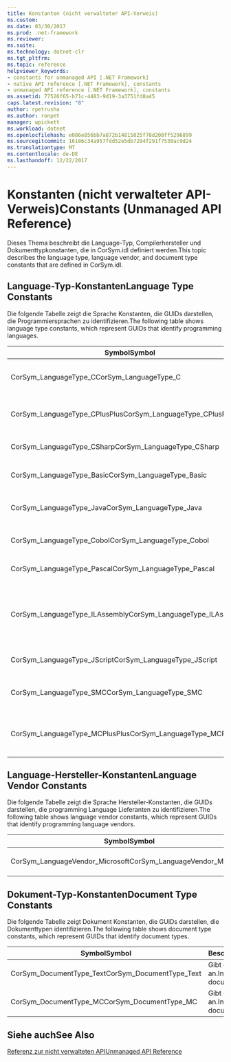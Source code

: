 ```yaml
---
title: Konstanten (nicht verwalteter API-Verweis)
ms.custom: 
ms.date: 03/30/2017
ms.prod: .net-framework
ms.reviewer: 
ms.suite: 
ms.technology: dotnet-clr
ms.tgt_pltfrm: 
ms.topic: reference
helpviewer_keywords:
- constants for unmanaged API [.NET Framework]
- native API reference [.NET Framework], constants
- unmanaged API reference [.NET Framework], constants
ms.assetid: 77526f65-b71c-4483-9d19-3a3751fd8a45
caps.latest.revision: "8"
author: rpetrusha
ms.author: ronpet
manager: wpickett
ms.workload: dotnet
ms.openlocfilehash: e086e856bb7a872b14815825f78d208ff5296899
ms.sourcegitcommit: 16186c34a957fdd52e5db7294f291f7530ac9d24
ms.translationtype: MT
ms.contentlocale: de-DE
ms.lasthandoff: 12/22/2017
---
```

# <a name="constants-unmanaged-api-reference"></a><span data-ttu-id="2b502-102">Konstanten (nicht verwalteter API-Verweis)</span><span class="sxs-lookup"><span data-stu-id="2b502-102">Constants (Unmanaged API Reference)</span></span>
<span data-ttu-id="2b502-103">Dieses Thema beschreibt die Language-Typ, Compilerhersteller und Dokumenttypkonstanten, die in CorSym.idl definiert werden.</span><span class="sxs-lookup"><span data-stu-id="2b502-103">This topic describes the language type, language vendor, and document type constants that are defined in CorSym.idl.</span></span>  
  
## <a name="language-type-constants"></a><span data-ttu-id="2b502-104">Language-Typ-Konstanten</span><span class="sxs-lookup"><span data-stu-id="2b502-104">Language Type Constants</span></span>  
 <span data-ttu-id="2b502-105">Die folgende Tabelle zeigt die Sprache Konstanten, die GUIDs darstellen, die Programmiersprachen zu identifizieren.</span><span class="sxs-lookup"><span data-stu-id="2b502-105">The following table shows language type constants, which represent GUIDs that identify programming languages.</span></span>  
  
|<span data-ttu-id="2b502-106">Symbol</span><span class="sxs-lookup"><span data-stu-id="2b502-106">Symbol</span></span>|<span data-ttu-id="2b502-107">Beschreibung</span><span class="sxs-lookup"><span data-stu-id="2b502-107">Description</span></span>|  
|------------|-----------------|  
|<span data-ttu-id="2b502-108">CorSym_LanguageType_C</span><span class="sxs-lookup"><span data-stu-id="2b502-108">CorSym_LanguageType_C</span></span>|<span data-ttu-id="2b502-109">Gibt die Programmiersprache C.</span><span class="sxs-lookup"><span data-stu-id="2b502-109">Indicates the C language.</span></span>|  
|<span data-ttu-id="2b502-110">CorSym_LanguageType_CPlusPlus</span><span class="sxs-lookup"><span data-stu-id="2b502-110">CorSym_LanguageType_CPlusPlus</span></span>|<span data-ttu-id="2b502-111">Gibt die Programmiersprache C++ an.</span><span class="sxs-lookup"><span data-stu-id="2b502-111">Indicates the C++ language.</span></span>|  
|<span data-ttu-id="2b502-112">CorSym_LanguageType_CSharp</span><span class="sxs-lookup"><span data-stu-id="2b502-112">CorSym_LanguageType_CSharp</span></span>|<span data-ttu-id="2b502-113">Gibt die C#-Sprache.</span><span class="sxs-lookup"><span data-stu-id="2b502-113">Indicates the C# language.</span></span>|  
|<span data-ttu-id="2b502-114">CorSym_LanguageType_Basic</span><span class="sxs-lookup"><span data-stu-id="2b502-114">CorSym_LanguageType_Basic</span></span>|<span data-ttu-id="2b502-115">Gibt die grundlegende Sprache.</span><span class="sxs-lookup"><span data-stu-id="2b502-115">Indicates the Basic language.</span></span>|  
|<span data-ttu-id="2b502-116">CorSym_LanguageType_Java</span><span class="sxs-lookup"><span data-stu-id="2b502-116">CorSym_LanguageType_Java</span></span>|<span data-ttu-id="2b502-117">Gibt die Programmiersprache an.</span><span class="sxs-lookup"><span data-stu-id="2b502-117">Indicates the Java language.</span></span>|  
|<span data-ttu-id="2b502-118">CorSym_LanguageType_Cobol</span><span class="sxs-lookup"><span data-stu-id="2b502-118">CorSym_LanguageType_Cobol</span></span>|<span data-ttu-id="2b502-119">Gibt die COBOL-Sprache.</span><span class="sxs-lookup"><span data-stu-id="2b502-119">Indicates the COBOL language.</span></span>|  
|<span data-ttu-id="2b502-120">CorSym_LanguageType_Pascal</span><span class="sxs-lookup"><span data-stu-id="2b502-120">CorSym_LanguageType_Pascal</span></span>|<span data-ttu-id="2b502-121">Gibt die Pascal-Sprache.</span><span class="sxs-lookup"><span data-stu-id="2b502-121">Indicates the Pascal language.</span></span>|  
|<span data-ttu-id="2b502-122">CorSym_LanguageType_ILAssembly</span><span class="sxs-lookup"><span data-stu-id="2b502-122">CorSym_LanguageType_ILAssembly</span></span>|<span data-ttu-id="2b502-123">Gibt an, die Microsoft intermediate Language (MSIL)-Assemblycode.</span><span class="sxs-lookup"><span data-stu-id="2b502-123">Indicates the Microsoft intermediate language (MSIL) assembly code.</span></span>|  
|<span data-ttu-id="2b502-124">CorSym_LanguageType_JScript</span><span class="sxs-lookup"><span data-stu-id="2b502-124">CorSym_LanguageType_JScript</span></span>|<span data-ttu-id="2b502-125">Gibt die JScript-Sprache.</span><span class="sxs-lookup"><span data-stu-id="2b502-125">Indicates the JScript language.</span></span>|  
|<span data-ttu-id="2b502-126">CorSym_LanguageType_SMC</span><span class="sxs-lookup"><span data-stu-id="2b502-126">CorSym_LanguageType_SMC</span></span>|<span data-ttu-id="2b502-127">Gibt die Programmiersprache SMC an.</span><span class="sxs-lookup"><span data-stu-id="2b502-127">Indicates the SMC language.</span></span>|  
|<span data-ttu-id="2b502-128">CorSym_LanguageType_MCPlusPlus</span><span class="sxs-lookup"><span data-stu-id="2b502-128">CorSym_LanguageType_MCPlusPlus</span></span>|<span data-ttu-id="2b502-129">Gibt die C++-Sprache, die für .NET Framework aktiviert.</span><span class="sxs-lookup"><span data-stu-id="2b502-129">Indicates the C++ language enabled for the .NET Framework.</span></span>|  
  
## <a name="language-vendor-constants"></a><span data-ttu-id="2b502-130">Language-Hersteller-Konstanten</span><span class="sxs-lookup"><span data-stu-id="2b502-130">Language Vendor Constants</span></span>  
 <span data-ttu-id="2b502-131">Die folgende Tabelle zeigt die Sprache Hersteller-Konstanten, die GUIDs darstellen, die programming Language Lieferanten zu identifizieren.</span><span class="sxs-lookup"><span data-stu-id="2b502-131">The following table shows language vendor constants, which represent GUIDs that identify programming language vendors.</span></span>  
  
|<span data-ttu-id="2b502-132">Symbol</span><span class="sxs-lookup"><span data-stu-id="2b502-132">Symbol</span></span>|<span data-ttu-id="2b502-133">Beschreibung</span><span class="sxs-lookup"><span data-stu-id="2b502-133">Description</span></span>|  
|------------|-----------------|  
|<span data-ttu-id="2b502-134">CorSym_LanguageVendor_Microsoft</span><span class="sxs-lookup"><span data-stu-id="2b502-134">CorSym_LanguageVendor_Microsoft</span></span>|<span data-ttu-id="2b502-135">Gibt an Microsoft.</span><span class="sxs-lookup"><span data-stu-id="2b502-135">Indicates Microsoft.</span></span>|  
  
## <a name="document-type-constants"></a><span data-ttu-id="2b502-136">Dokument-Typ-Konstanten</span><span class="sxs-lookup"><span data-stu-id="2b502-136">Document Type Constants</span></span>  
 <span data-ttu-id="2b502-137">Die folgende Tabelle zeigt Dokument Konstanten, die GUIDs darstellen, die Dokumenttypen identifizieren.</span><span class="sxs-lookup"><span data-stu-id="2b502-137">The following table shows document type constants, which represent GUIDs that identify document types.</span></span>  
  
|<span data-ttu-id="2b502-138">Symbol</span><span class="sxs-lookup"><span data-stu-id="2b502-138">Symbol</span></span>|<span data-ttu-id="2b502-139">Beschreibung</span><span class="sxs-lookup"><span data-stu-id="2b502-139">Description</span></span>|  
|------------|-----------------|  
|<span data-ttu-id="2b502-140">CorSym_DocumentType_Text</span><span class="sxs-lookup"><span data-stu-id="2b502-140">CorSym_DocumentType_Text</span></span>|<span data-ttu-id="2b502-141">Gibt ein Textdokument an.</span><span class="sxs-lookup"><span data-stu-id="2b502-141">Indicates a text document.</span></span>|  
|<span data-ttu-id="2b502-142">CorSym_DocumentType_MC</span><span class="sxs-lookup"><span data-stu-id="2b502-142">CorSym_DocumentType_MC</span></span>|<span data-ttu-id="2b502-143">Gibt ein Textdokument an.</span><span class="sxs-lookup"><span data-stu-id="2b502-143">Indicates a non-text document.</span></span>|  
  
## <a name="see-also"></a><span data-ttu-id="2b502-144">Siehe auch</span><span class="sxs-lookup"><span data-stu-id="2b502-144">See Also</span></span>  
 [<span data-ttu-id="2b502-145">Referenz zur nicht verwalteten API</span><span class="sxs-lookup"><span data-stu-id="2b502-145">Unmanaged API Reference</span></span>](../../../docs/framework/unmanaged-api/index.md)
